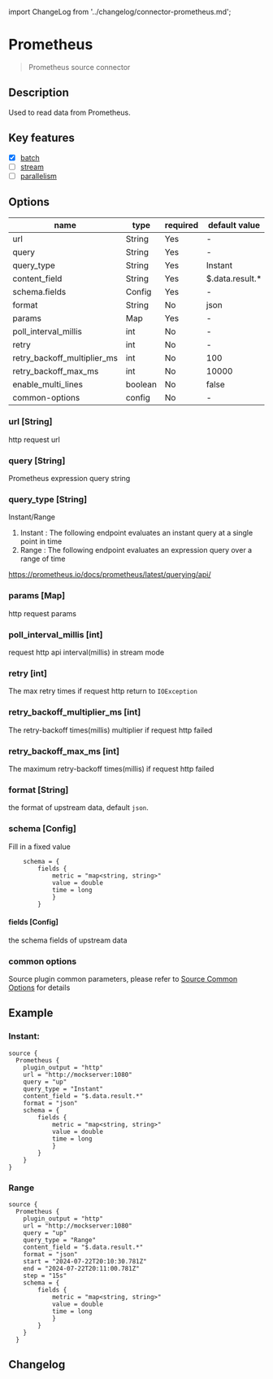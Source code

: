 import ChangeLog from '../changelog/connector-prometheus.md';

# Prometheus

> Prometheus source connector

## Description

Used to read data from Prometheus.

## Key features

- [x] [batch](../../concept/connector-v2-features.md)
- [ ] [stream](../../concept/connector-v2-features.md)
- [ ] [parallelism](../../concept/connector-v2-features.md)

## Options

|            name             |  type   | required |  default value  |
|-----------------------------|---------|----------|-----------------|
| url                         | String  | Yes      | -               |
| query                       | String  | Yes      | -               |
| query_type                  | String  | Yes      | Instant         |
| content_field               | String  | Yes      | $.data.result.* |
| schema.fields               | Config  | Yes      | -               |
| format                      | String  | No       | json            |
| params                      | Map     | Yes      | -               |
| poll_interval_millis        | int     | No       | -               |
| retry                       | int     | No       | -               |
| retry_backoff_multiplier_ms | int     | No       | 100             |
| retry_backoff_max_ms        | int     | No       | 10000           |
| enable_multi_lines          | boolean | No       | false           |
| common-options              | config  | No       | -               |

### url [String]

http request url

### query [String]

Prometheus expression query string

### query_type [String]

Instant/Range

1. Instant : The following endpoint evaluates an instant query at a single point in time
2. Range : The following endpoint evaluates an expression query over a range of time

https://prometheus.io/docs/prometheus/latest/querying/api/

### params [Map]

http request params

### poll_interval_millis [int]

request http api interval(millis) in stream mode

### retry [int]

The max retry times if request http return to `IOException`

### retry_backoff_multiplier_ms [int]

The retry-backoff times(millis) multiplier if request http failed

### retry_backoff_max_ms [int]

The maximum retry-backoff times(millis) if request http failed

### format [String]

the format of upstream data, default `json`.

### schema [Config]

Fill in a fixed value

```hocon
    schema = {
        fields {
            metric = "map<string, string>"
            value = double
            time = long
            }
        }

```

#### fields [Config]

the schema fields of upstream data

### common options

Source plugin common parameters, please refer to [Source Common Options](../source-common-options.md) for details

## Example

### Instant:

```hocon
source {
  Prometheus {
    plugin_output = "http"
    url = "http://mockserver:1080"
    query = "up"
    query_type = "Instant"
    content_field = "$.data.result.*"
    format = "json"
    schema = {
        fields {
            metric = "map<string, string>"
            value = double
            time = long
            }
        }
    }
}
```

### Range

```hocon
source {
  Prometheus {
    plugin_output = "http"
    url = "http://mockserver:1080"
    query = "up"
    query_type = "Range"
    content_field = "$.data.result.*"
    format = "json"
    start = "2024-07-22T20:10:30.781Z"
    end = "2024-07-22T20:11:00.781Z"
    step = "15s"
    schema = {
        fields {
            metric = "map<string, string>"
            value = double
            time = long
            }
        }
    }
  }
```

## Changelog

<ChangeLog />
